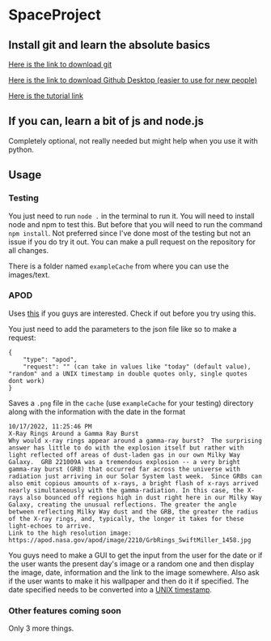 # SpaceProject

## Install git and learn the absolute basics
[Here is the link to download git](https://git-scm.com/downloads)

[Here is the link to download Github Desktop (easier to use for new people)](https://desktop.github.com/)

[Here is the tutorial link](https://www.freecodecamp.org/news/how-to-use-basic-git-and-github-commands/)

## If you can, learn a bit of js and node.js

Completely optional, not really needed but might help when you use it with python.

## Usage

### Testing

You just need to run `node .` in the terminal to run it. You will need to install node and npm to test this. But before that you will need to run the command `npm install`. Not preferred since I've done most of the testing but not an issue if you do try it out. You can make a pull request on the repository for all changes.

There is a folder named `exampleCache` from where you can use the images/text.

### APOD
Uses [this](https://apod.nasa.gov/apod/astropix.html) if you guys are interested. Check if out before you try using this.

You just need to add the parameters to the json file like so to make a request:
```
{
    "type": "apod",
    "request": "" (can take in values like "today" (default value), "random" and a UNIX timestamp in double quotes only, single quotes dont work)
}
```
Saves a `.png` file in the `cache` (use `exampleCache` for your testing) directory along with the information with the date in the format
```
10/17/2022, 11:25:46 PM
X-Ray Rings Around a Gamma Ray Burst
Why would x-ray rings appear around a gamma-ray burst?  The surprising answer has little to do with the explosion itself but rather with light reflected off areas of dust-laden gas in our own Milky Way Galaxy.  GRB 221009A was a tremendous explosion -- a very bright gamma-ray burst (GRB) that occurred far across the universe with radiation just arriving in our Solar System last week.  Since GRBs can also emit copious amounts of x-rays, a bright flash of x-rays arrived nearly simultaneously with the gamma-radiation. In this case, the X-rays also bounced off regions high in dust right here in our Milky Way Galaxy, creating the unusual reflections. The greater the angle between reflecting Milky Way dust and the GRB, the greater the radius of the X-ray rings, and, typically, the longer it takes for these light-echoes to arrive.
Link to the high resolution image: https://apod.nasa.gov/apod/image/2210/GrbRings_SwiftMiller_1458.jpg
```
You guys need to make a GUI to get the input from the user for the date or if the user wants the present day's image or a random one and then display the image, date, information and the link to the image somewhere. Also ask if the user wants to make it his wallpaper and then do it if specified. The date specified needs to be converted into a [UNIX timestamp](https://www.unixtimestamp.com/). 

### Other features coming soon

Only 3 more things.
